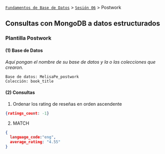 [`Fundamentos de Base de Datos`](../../Readme.md) > [`Sesión 06`](../Readme.md) > Postwork
## Consultas con MongoDB a datos estructurados
### Plantilla Postwork

#### (1) Base de Datos

*Aquí pongan el nombre de su base de datos y la o las colecciones que crearon.*

```
Base de datos: MelisaPe_postwork
Colección: book_title
```

#### (2) Consultas

1. Ordenar los rating de reseñas en orden ascendente

```json
{ratings_count: -1}
```


2. MATCH 

```json
{
  language_code:"eng",
  average_rating: "4.55"
}
```
